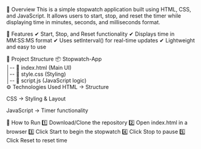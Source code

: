 📌 Overview
This is a simple stopwatch application built using HTML, CSS, and JavaScript. It allows users to start, stop, and reset the timer while displaying time in minutes, seconds, and milliseconds format.

🚀 Features
✔ Start, Stop, and Reset functionality
✔ Displays time in MM:SS:MS format
✔ Uses setInterval() for real-time updates
✔ Lightweight and easy to use

📂 Project Structure
📦 Stopwatch-App  
│-- 📜 index.html  (Main UI)  
│-- 📜 style.css   (Styling)  
│-- 📜 script.js   (JavaScript logic)  
⚙️ Technologies Used
HTML → Structure

CSS → Styling & Layout

JavaScript → Timer functionality

📌 How to Run
1️⃣ Download/Clone the repository
2️⃣ Open index.html in a browser
3️⃣ Click Start to begin the stopwatch
4️⃣ Click Stop to pause
5️⃣ Click Reset to reset time
